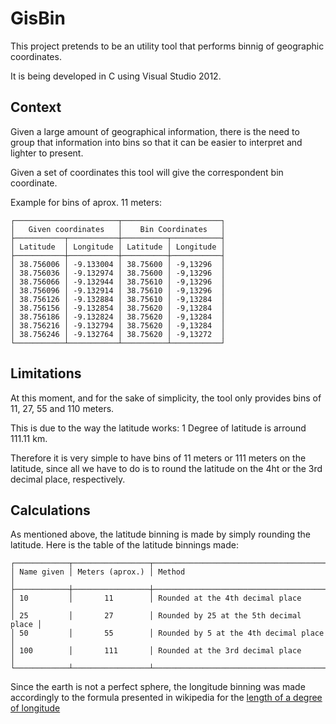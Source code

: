 # GisBin #

This project pretends to be an utility tool that performs binnig of geographic coordinates.

It is being developed in C using Visual Studio 2012.

## Context ##

Given a large amount of geographical information, there is the need to group that information into bins so that it can be easier to interpret and lighter to present. 

Given a set of coordinates this tool will give the correspondent bin coordinate.

Example for bins of aprox. 11 meters:

	┌───────────────────────┬──────────────────────┐
	│   Given coordinates   │    Bin Coordinates   │
	├───────────┬───────────┼──────────┬───────────┤
	│ Latitude  │ Longitude │ Latitude │ Longitude │
	├───────────┼───────────┼──────────┼───────────┤
	│ 38.756006 │ -9.133004 │ 38.75600 │ -9,13296  │
	│ 38.756036 │ -9.132974 │ 38.75600 │ -9,13296  │	
	│ 38.756066 │ -9.132944 │ 38.75610 │ -9,13296  │	
	│ 38.756096 │ -9.132914 │ 38.75610 │ -9,13296  │	
	│ 38.756126 │ -9.132884 │ 38.75610 │ -9,13284  │	
	│ 38.756156 │ -9.132854 │ 38.75620 │ -9,13284  │	
	│ 38.756186 │ -9.132824 │ 38.75620 │ -9,13284  │	
	│ 38.756216 │ -9.132794 │ 38.75620 │ -9,13284  │	
	│ 38.756246 │ -9.132764 │ 38.75620 │ -9,13272  │	
	└───────────┴───────────┴──────────┴───────────┘    


## Limitations ##

At this moment, and for the sake of simplicity, the tool only provides bins of 11, 27, 55 and 110 meters.

This is due to the way the latitude works: 1 Degree of latitude is arround 111.11 km.

Therefore it is very simple to have bins of 11 meters or 111 meters on the latitude, since all we have to do is to round the latitude on the 4ht or the 3rd decimal place, respectively.

## Calculations ##

As mentioned above, the latitude binning is made by simply rounding the latitude. Here is the table of the latitude binnings made:

	┌────────────┬─────────────────┬────────────────────────────────────────┐
	│ Name given │ Meters (aprox.) │ Method                                 │
	├────────────┼─────────────────┼────────────────────────────────────────┤
	│ 10         │       11        │ Rounded at the 4th decimal place       │
	│ 25         │       27        │ Rounded by 25 at the 5th decimal place │	
	│ 50         │       55        │ Rounded by 5 at the 4th decimal place  │	
	│ 100        │       111       │ Rounded at the 3rd decimal place       │	
	└────────────┴─────────────────┴────────────────────────────────────────┘

Since the earth is not a perfect sphere, the longitude binning was made accordingly to the formula presented in wikipedia for the [length of a degree of longitude](http://en.wikipedia.org/wiki/Longitude#Length_of_a_degree_of_longitude "Length of a degree of longitude")